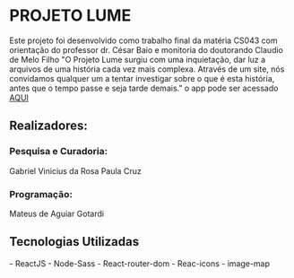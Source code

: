 <h1>PROJETO LUME</h1>

Este projeto foi desenvolvido como trabalho final da matéria CS043 com orientação do professor dr. César Baio e monitoria do doutorando Claudio de Melo Filho
"O Projeto Lume surgiu com uma inquietação, dar luz a arquivos de uma história cada vez mais complexa. Através de um site, nós convidamos qualquer um a tentar investigar sobre o que é esta história, antes que o tempo passe e seja tarde demais."
o app pode ser acessado <a href='https://projetolume.herokuapp.com/home' target='blank'>AQUI</a>

<h2>Realizadores:</h2>
<h3>Pesquisa e Curadoria:</h3>
Gabriel Vinicius da Rosa
Paula Cruz
<h3>Programação:</h3>
Mateus de Aguiar Gotardi

<h2>Tecnologias Utilizadas</h2>
- ReactJS
- Node-Sass
- React-router-dom
- Reac-icons
- image-map